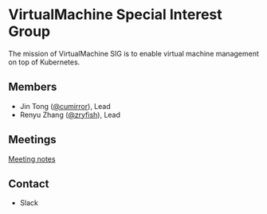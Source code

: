 # VirtualMachine Special Interest Group

The mission of VirtualMachine SIG is to enable virtual machine management on top of Kubernetes.

## Members

- Jin Tong ([@cumirror](https://github.com/cumirror)), Lead
- Renyu Zhang ([@zryfish](https://github.com/zryfish)), Lead

## Meetings

[Meeting notes](https://docs.google.com/document/d/1p0XGDgZr0TjNt-3VnmrdvSCDW9MwP6En-EoFG--ajn0)

## Contact

- Slack 
